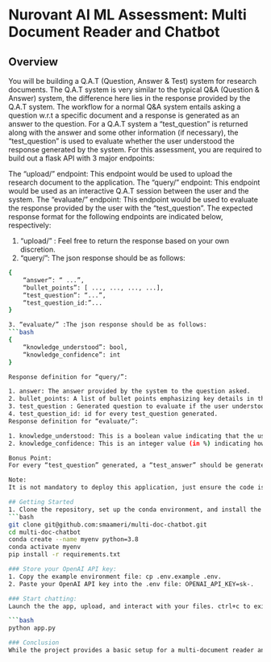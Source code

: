 # Nurovant AI ML Assessment: Multi Document Reader and Chatbot

## Overview
You will be building a Q.A.T (Question, Answer & Test) system for research documents. The Q.A.T system is very similar to the typical Q&A (Question & Answer) system, the difference here lies in the response provided by the Q.A.T system. The workflow for a normal Q&A system entails asking a question w.r.t a specific document and a response is generated as an answer to the question. For a Q.A.T system a “test_question” is returned along with the answer and some other information (if necessary), the “test_question” is used to evaluate whether the user understood the response generated by the system. For this assessment, you are required to build out a flask API with 3 major endpoints:

The “upload/” endpoint: This endpoint would be used to upload the research document to the application.
The “query/” endpoint: This endpoint would be used as an interactive Q.A.T session between the user and the system.
The “evaluate/” endpoint: This endpoint would be used to evaluate the response provided by the user with the “test_question”.
The expected response format for the following endpoints are indicated below, respectively:

1. “upload/” : Feel free to return the response based on your own discretion.
2. “query/”: The json response should be as follows:
```bash
{
    “answer”: “ ...”,
    “bullet_points”: [ ..., ..., ..., ...],
    “test_question”: “...”,
    “test_question_id:”...
}

3. “evaluate/” :The json response should be as follows:
```bash
{
    “knowledge_understood”: bool,
    “knowledge_confidence”: int
}

Response definition for “query/”:

1. answer: The answer provided by the system to the question asked.
2. bullet_points: A list of bullet points emphasizing key details in the answer to improve understanding.
3. test_question : Generated question to evaluate if the user understood the answer provided.
4. test_question_id: id for every test_question generated.
Response definition for “evaluate/”:

1. knowledge_understood: This is a boolean value indicating that the user understood the answer provided. True if the user understood the answer, False if the user did not understand the answer.
2. knowledge_confidence: This is an integer value (in %) indicating how confident the evaluation is.

Bonus Point:
For every “test_question” generated, a “test_answer” should be generated as well and stored in a database. This “test_answer” would be used to evaluate the user answer for the provided “test_question”.

Note:
It is not mandatory to deploy this application, just ensure the code is properly documented and all the files needed to run the application are provided in order to test the application locally.

## Getting Started
1. Clone the repository, set up the conda environment, and install the required packages:
```bash
git clone git@github.com:smaameri/multi-doc-chatbot.git
cd multi-doc-chatbot
conda create --name myenv python=3.8
conda activate myenv
pip install -r requirements.txt

### Store your OpenAI API key:
1. Copy the example environment file: cp .env.example .env.
2. Paste your OpenAI API key into the .env file: OPENAI_API_KEY=sk-.

### Start chatting:
Launch the the app, upload, and interact with your files. ctrl+c to exit the prompt at any time.

```bash
python app.py

### Conclusion
While the project provides a basic setup for a multi-document reader and chatbot, it acknowledges that achieving a high-performing chatbot requires further exploration and optimization. Future enhancements could include refining prompt templates, experimenting with different LM models, creating agents to refine results, and more.
